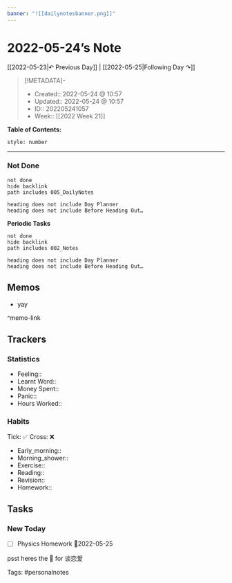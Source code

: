 ```yaml
---
banner: "![[dailynotesbanner.png]]"
---
```


# 2022-05-24’s Note

[[2022-05-23|↶ Previous Day]] | [[2022-05-25|Following Day ↷]]

> [!METADATA]-
> - Created:: 2022-05-24 @ 10:57
> - Updated:: 2022-05-24 @ 10:57
> - ID:: 202205241057
> - Week:: [[2022 Week 21]]

**Table of Contents:**
```toc
style: number
```

___
### Not Done
```tasks
not done
hide backlink
path includes 005_DailyNotes

heading does not include Day Planner
heading does not include Before Heading Out…
```
**Periodic Tasks**
```tasks
not done
hide backlink
path includes 002_Notes

heading does not include Day Planner
heading does not include Before Heading Out…
```
## Memos
- yay

^memo-link

## Trackers
### Statistics
- Feeling:: 
- Learnt Word:: 
- Money Spent:: 
- Panic:: 
- Hours Worked:: 

### Habits

Tick: ✅ Cross: ❌

- Early_morning:: 
- Morning_shower:: 
- Exercise:: 
- Reading:: 
- Revision:: 
- Homework:: 

## Tasks
### New Today
- [ ] Physics Homework 📅2022-05-25


psst heres the 📅 for 谈恋爱


Tags: #personalnotes 